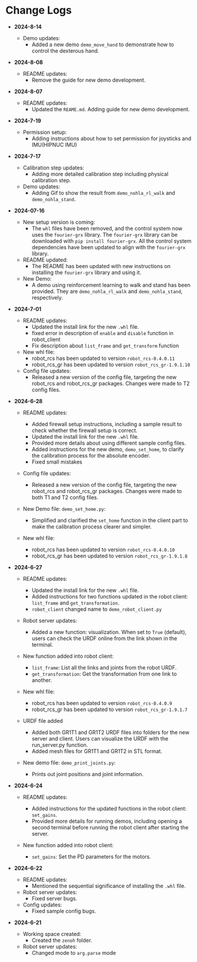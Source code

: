 # Change Logs
- **2024-8-14**
    - Demo updates:
        - Added a new demo `demo_move_hand` to demonstrate how to control the dexterous hand.
- **2024-8-08**
    - README updates:
        - Remove the guide for new demo development.
- **2024-8-07**
    - README updates:
        - Updated the `REAME.md`. Adding guide for new demo development.
- **2024-7-19**
    - Permission setup:
        - Adding instructions about how to set permission for joysticks and IMU(HIPNUC IMU)
- **2024-7-17**
    - Calibration step updates:
        - Adding more detailed calibration step including physical calibration step.
    - Demo updates:
        - Adding Gif to show the result from `demo_nohla_rl_walk` and `demo_nohla_stand`. 

- **2024-07-16**
    - New setup version is coming:
        - The `whl` files have been removed, and the control system now uses the `fourier-grx` library. The `fourier-grx` library can be downloaded with `pip install fourier-grx`. All the control system dependencies have been updated to align with the `fourier-grx` library.
    - README updated:
        - The README has been updated with new instructions on installing the `fourier-grx` library and using it.
    - New Demo:
        - A demo using reinforcement learning to walk and stand has been provided. They are `demo_nohla_rl_walk` and `demo_nohla_stand`, respectively.


- **2024-7-01**
    - README updates:
        - Updated the install link for the new `.whl` file.
        - fixed error in description of `enable` and `disable` function in robot_client
        -  Fix description about `list_frame` and `get_transform` function
    - New whl file:
        - robot_rcs has been updated to version `robot_rcs-0.4.0.11`
        - robot_rcs_gr has been updated to version `robot_rcs_gr-1.9.1.10`
    - Config file updates:
        - Released a new version of the config file, targeting the new robot_rcs and robot_rcs_gr packages. Changes were made to T2 config files.


- **2024-6-28**
    - README updates:
        - Added firewall setup instructions, including a sample result to check whether the firewall setup is correct.
        - Updated the install link for the new `.whl` file.
        - Provided more details about using different sample config files.
        - Added instructions for the new demo, `demo_set_home`, to clarify the calibration process for the absolute encoder.
        - Fixed small mistakes

    - Config file updates:
        - Released a new version of the config file, targeting the new robot_rcs and robot_rcs_gr packages. Changes were made to both T1 and T2 config files.

    - New Demo file: `demo_set_home.py`:
        - Simplified and clarified the `set_home` function in the client part to make the calibration process clearer and simpler.

    - New whl file:
        - robot_rcs has been updated to version `robot_rcs-0.4.0.10`
        - robot_rcs_gr has been updated to version `robot_rcs_gr-1.9.1.8`


- **2024-6-27**
    - README updates:
        - Updated the install link for the new `.whl` file.
        - Added instructions for two functions updated in the robot client: `list_frame` and `get_transformation`.
        - `robot_client` changed name to `demo_robot_client.py`

    - Robot server updates:
        - Added a new function: visualization. When set to `True` (default), users can check the URDF online from the link shown in the terminal.

    - New function added into robot client:
        - `list_frame`: List all the links and joints from the robot URDF.
        - `get_transformation`: Get the transformation from one link to another.

    - New whl file:
        - robot_rcs has been updated to version `robot_rcs-0.4.0.9`
        - robot_rcs_gr has been updated to version `robot_rcs_gr-1.9.1.7`

    - URDF file added
        - Added both GR1T1 and GR1T2 URDF files into folders for the new server and client. Users can visualize the URDF with the run_server.py function.
        - Added mesh files for GR1T1 and GR1T2 in STL format.

    - New demo file: `demo_print_joints.py`:
        - Prints out joint positions and joint information.

- **2024-6-24**
    - README updates:
        - Added instructions for the updated functions in the robot client: `set_gains`.
        - Provided more details for running demos, including opening a second terminal before running the robot client after starting the server.

    - New function added into robot client:
        - `set_gains`: Set the PD parameters for the motors.

- **2024-6-22**
    - README updates:
        - Mentioned the sequential significance of installing the `.whl` file.
    - Robot server updates:
        - Fixed server bugs.
    - Config updates:
        - Fixed sample config bugs.

- **2024-6-21**
    - Working space created:
        - Created the `zenoh` folder.
    - Robot server updates:
        - Changed mode to `arg.parse` mode
    